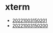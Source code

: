 # xterm
- [20221003150201](/zet/20221003150201/README.md)
- [20221003150200](/zet/20221003150200/README.md)

